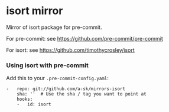 isort mirror
=============

Mirror of isort package for pre-commit.

For pre-commit: see https://github.com/pre-commit/pre-commit

For isort: see https://github.com/timothycrosley/isort


### Using isort with pre-commit

Add this to your `.pre-commit-config.yaml`:

    -   repo: git://github.com/a-sk/mirrors-isort
        sha: ''  # Use the sha / tag you want to point at
        hooks:
        -   id: isort
